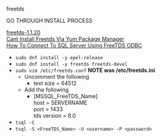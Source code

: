 freetds

GO THROUGH INSTALL PROCESS

[freetds-1.1.20](https://centos.pkgs.org/8/epel-x86_64/freetds-1.1.20-1.el8.x86_64.rpm.html)<br />
[Cant Install Freetds Via Yum Package Manager](https://stackoverflow.com/questions/20179649/cant-install-freetds-via-yum-package-manager)<br />
[How To Connect To SQL Server Using FreeTDS ODBC](https://stackoverflow.com/questions/57350910/how-to-connect-to-sql-server-using-freetds-odbc/)
* `sudo dnf install -y epel-release`
* `sudo dnf install -y freetds freetds-devel`
* `sudo vim /etc/freetds.conf` **NOTE was /etc/freetds.ini**
  * Uncomment the following
    * text size = 64512
  * Add the following
    * [MSSQL_FreeTDS_Name]<br />
      host = SERVERNAME<br />
      port = 1433<br />
      tds version = 8.0
* `tsql -C`
* `tsql -S <FreeTDS_Name> -U <username> -P <password>`
